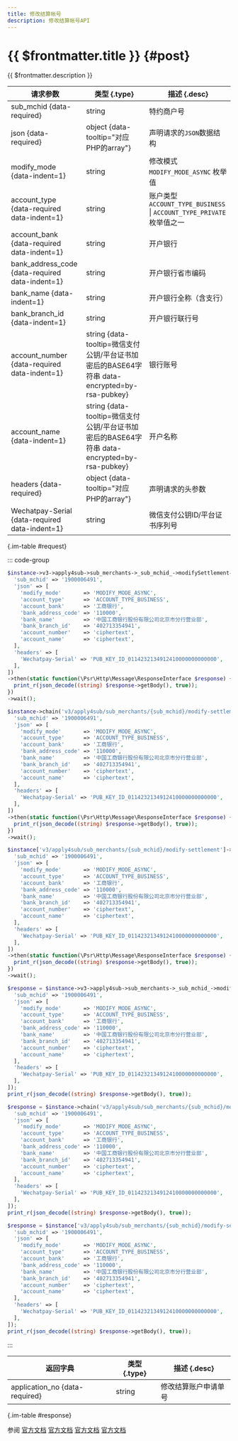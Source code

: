 ```yaml
---
title: 修改结算帐号
description: 修改结算帐号API
---
```


# {{ $frontmatter.title }} {#post}

{{ $frontmatter.description }}

| 请求参数 | 类型 {.type} | 描述 {.desc}
| --- | --- | ---
| sub_mchid {data-required} | string | 特约商户号
| json {data-required} | object {data-tooltip="对应PHP的array"} | 声明请求的`JSON`数据结构
| modify_mode {data-indent=1} | string | 修改模式<br/>`MODIFY_MODE_ASYNC` 枚举值
| account_type {data-required data-indent=1} | string | 账户类型<br/>`ACCOUNT_TYPE_BUSINESS` \| `ACCOUNT_TYPE_PRIVATE` 枚举值之一
| account_bank {data-required data-indent=1} | string | 开户银行
| bank_address_code {data-required data-indent=1} | string | 开户银行省市编码
| bank_name {data-indent=1} | string | 开户银行全称（含支行）
| bank_branch_id {data-indent=1} | string | 开户银行联行号
| account_number {data-required data-indent=1} | string {data-tooltip=微信支付公钥/平台证书加密后的BASE64字符串 data-encrypted=by-rsa-pubkey} | 银行账号
| account_name {data-indent=1} | string {data-tooltip=微信支付公钥/平台证书加密后的BASE64字符串 data-encrypted=by-rsa-pubkey} | 开户名称
| headers {data-required} | object {data-tooltip="对应PHP的array"} | 声明请求的头参数
| Wechatpay-Serial {data-required data-indent=1} | string | 微信支付公钥ID/平台证书序列号

{.im-table #request}

::: code-group

```php [异步纯链式]
$instance->v3->apply4sub->sub_merchants->_sub_mchid_->modifySettlement->postAsync([
  'sub_mchid' => '1900006491',
  'json' => [
    'modify_mode'       => 'MODIFY_MODE_ASYNC',
    'account_type'      => 'ACCOUNT_TYPE_BUSINESS',
    'account_bank'      => '工商银行',
    'bank_address_code' => '110000',
    'bank_name'         => '中国工商银行股份有限公司北京市分行营业部',
    'bank_branch_id'    => '402713354941',
    'account_number'    => 'ciphertext',
    'account_name'      => 'ciphertext',
  ],
  'headers' => [
    'Wechatpay-Serial' => 'PUB_KEY_ID_0114232134912410000000000000',
  ],
])
->then(static function(\Psr\Http\Message\ResponseInterface $response) {
  print_r(json_decode((string) $response->getBody(), true));
})
->wait();
```

```php [异步声明式]
$instance->chain('v3/apply4sub/sub_merchants/{sub_mchid}/modify-settlement')->postAsync([
  'sub_mchid' => '1900006491',
  'json' => [
    'modify_mode'       => 'MODIFY_MODE_ASYNC',
    'account_type'      => 'ACCOUNT_TYPE_BUSINESS',
    'account_bank'      => '工商银行',
    'bank_address_code' => '110000',
    'bank_name'         => '中国工商银行股份有限公司北京市分行营业部',
    'bank_branch_id'    => '402713354941',
    'account_number'    => 'ciphertext',
    'account_name'      => 'ciphertext',
  ],
  'headers' => [
    'Wechatpay-Serial' => 'PUB_KEY_ID_0114232134912410000000000000',
  ],
])
->then(static function(\Psr\Http\Message\ResponseInterface $response) {
  print_r(json_decode((string) $response->getBody(), true));
})
->wait();
```

```php [异步属性式]
$instance['v3/apply4sub/sub_merchants/{sub_mchid}/modify-settlement']->postAsync([
  'sub_mchid' => '1900006491',
  'json' => [
    'modify_mode'       => 'MODIFY_MODE_ASYNC',
    'account_type'      => 'ACCOUNT_TYPE_BUSINESS',
    'account_bank'      => '工商银行',
    'bank_address_code' => '110000',
    'bank_name'         => '中国工商银行股份有限公司北京市分行营业部',
    'bank_branch_id'    => '402713354941',
    'account_number'    => 'ciphertext',
    'account_name'      => 'ciphertext',
  ],
  'headers' => [
    'Wechatpay-Serial' => 'PUB_KEY_ID_0114232134912410000000000000',
  ],
])
->then(static function(\Psr\Http\Message\ResponseInterface $response) {
  print_r(json_decode((string) $response->getBody(), true));
})
->wait();
```

```php [同步纯链式]
$response = $instance->v3->apply4sub->sub_merchants->_sub_mchid_->modifySettlement->post([
  'sub_mchid' => '1900006491',
  'json' => [
    'modify_mode'       => 'MODIFY_MODE_ASYNC',
    'account_type'      => 'ACCOUNT_TYPE_BUSINESS',
    'account_bank'      => '工商银行',
    'bank_address_code' => '110000',
    'bank_name'         => '中国工商银行股份有限公司北京市分行营业部',
    'bank_branch_id'    => '402713354941',
    'account_number'    => 'ciphertext',
    'account_name'      => 'ciphertext',
  ],
  'headers' => [
    'Wechatpay-Serial' => 'PUB_KEY_ID_0114232134912410000000000000',
  ],
]);
print_r(json_decode((string) $response->getBody(), true));
```

```php [同步声明式]
$response = $instance->chain('v3/apply4sub/sub_merchants/{sub_mchid}/modify-settlement')->post([
  'sub_mchid' => '1900006491',
  'json' => [
    'modify_mode'       => 'MODIFY_MODE_ASYNC',
    'account_type'      => 'ACCOUNT_TYPE_BUSINESS',
    'account_bank'      => '工商银行',
    'bank_address_code' => '110000',
    'bank_name'         => '中国工商银行股份有限公司北京市分行营业部',
    'bank_branch_id'    => '402713354941',
    'account_number'    => 'ciphertext',
    'account_name'      => 'ciphertext',
  ],
  'headers' => [
    'Wechatpay-Serial' => 'PUB_KEY_ID_0114232134912410000000000000',
  ],
]);
print_r(json_decode((string) $response->getBody(), true));
```

```php [同步属性式]
$response = $instance['v3/apply4sub/sub_merchants/{sub_mchid}/modify-settlement']->post([
  'sub_mchid' => '1900006491',
  'json' => [
    'modify_mode'       => 'MODIFY_MODE_ASYNC',
    'account_type'      => 'ACCOUNT_TYPE_BUSINESS',
    'account_bank'      => '工商银行',
    'bank_address_code' => '110000',
    'bank_name'         => '中国工商银行股份有限公司北京市分行营业部',
    'bank_branch_id'    => '402713354941',
    'account_number'    => 'ciphertext',
    'account_name'      => 'ciphertext',
  ],
  'headers' => [
    'Wechatpay-Serial' => 'PUB_KEY_ID_0114232134912410000000000000',
  ],
]);
print_r(json_decode((string) $response->getBody(), true));
```

:::

| 返回字典 | 类型 {.type} | 描述 {.desc}
| --- | --- | ---
| application_no {data-required} | string | 修改结算账户申请单号

{.im-table #response}

参阅 [官方文档](https://pay.weixin.qq.com/doc/v3/partner/4012761138) [官方文档](https://pay.weixin.qq.com/doc/v3/partner/4012761102) [官方文档](https://pay.weixin.qq.com/doc/v3/partner/4012721277) [官方文档](https://pay.weixin.qq.com/doc/v3/partner/4012760618)
